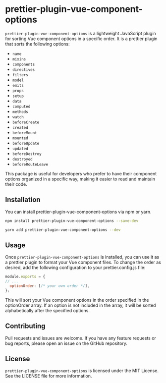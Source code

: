 # prettier-plugin-vue-component-options

`prettier-plugin-vue-component-options` is a lightweight JavaScript plugin for sorting Vue component options in a specific order. It is a prettier plugin that sorts the following options:

- `name`
- `mixins`
- `components`
- `directives`
- `filters`
- `model`
- `emits`
- `props`
- `setup`
- `data`
- `computed`
- `methods`
- `watch`
- `beforeCreate`
- `created`
- `beforeMount`
- `mounted`
- `beforeUpdate`
- `updated`
- `beforeDestroy`
- `destroyed`
- `beforeRouteLeave`

This package is useful for developers who prefer to have their component options organized in a specific way, making it easier to read and maintain their code.

## Installation

You can install prettier-plugin-vue-component-options via npm or yarn.

```bash
npm install prettier-plugin-vue-component-options --save-dev

yarn add prettier-plugin-vue-component-options --dev
```

## Usage

Once `prettier-plugin-vue-component-options` is installed, you can use it as a prettier plugin to format your Vue component files. To change the order as desired, add the following configuration to your prettier.config.js file:

```js
module.exports = {
// ...
  optionOrder: [/* your own order */],
};
```

This will sort your Vue component options in the order specified in the optionOrder array. If an option is not included in the array, it will be sorted alphabetically after the specified options.

## Contributing

Pull requests and issues are welcome. If you have any feature requests or bug reports, please open an issue on the GitHub repository.

## License

`prettier-plugin-vue-component-options` is licensed under the MIT License. See the LICENSE file for more information.
